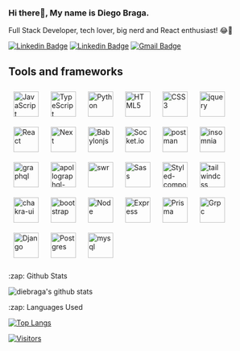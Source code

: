 ### Hi there👋, My name is Diego Braga.

Full Stack Developer, tech lover, big nerd and React enthusiast! 😂🤷‍

[![Linkedin Badge](https://img.shields.io/badge/-LinkedIn-blue?style=flat-square&logo=Linkedin&logoColor=white&link=https://www.linkedin.com/in/diebraga/)](https://www.linkedin.com/in/diebraga/)
[![Linkedin Badge](https://img.shields.io/badge/-Instagram-purple?style=flat-square&logo=Instagram&logoColor=white&link=https://www.linkedin.com/in/diebraga/)](https://www.instagram.com/diebraga/)
[![Gmail Badge](https://img.shields.io/badge/-Gmail-c14438?style=flat-square&logo=Gmail&logoColor=white&link=mailto:diebraga.developer@gmail.com)](mailto:diebraga.developer@gmail.com)


 ## Tools and frameworks  
<div>  
<img style="margin: 10px" src="https://profilinator.rishav.dev/skills-assets/javascript-original.svg" alt="JavaScript" height="50" />  
<img style="margin: 10px" src="https://profilinator.rishav.dev/skills-assets/typescript-original.svg" alt="TypeScript" height="50" />  
<img style="margin: 10px" src="https://github.com/python.png" alt="Python" height="50" />  
<img style="margin: 10px" src="https://profilinator.rishav.dev/skills-assets/html5-original-wordmark.svg" alt="HTML5" height="50" />  
<img style="margin: 10px" src="https://profilinator.rishav.dev/skills-assets/css3-original-wordmark.svg" alt="CSS3" height="50" />  
<img style="margin: 10px" src="https://github.com/jquery.png" alt="jquery" height="50" />  
<img style="margin: 10px" src="https://github.com/reactjs.png" alt="React" height="50" />  
<img style="margin: 10px" src="https://camo.githubusercontent.com/92ec9eb7eeab7db4f5919e3205918918c42e6772562afb4112a2909c1aaaa875/68747470733a2f2f6173736574732e76657263656c2e636f6d2f696d6167652f75706c6f61642f76313630373535343338352f7265706f7369746f726965732f6e6578742d6a732f6e6578742d6c6f676f2e706e67" alt="Next" height="50" /> 
<img style="margin: 10px" src="https://github.com/BabylonJS.png" alt="Babylonjs" height="50" />  
<img style="margin: 10px" src="https://github.com/socketio.png" alt="Socket.io" height="50" />  
<img style="margin: 10px" src="https://github.com/postmanlabs.png" alt="postman" height="50" />  
<img style="margin: 10px" src="https://cms-react-testing.cdn.prismic.io/cms-react-testing/fd794b96-f464-432b-b79a-bf99341b2143_insomnia-logo-bug.svg" alt="insomnia" height="50" />  
<img style="margin: 10px" src="https://github.com/graphql.png" alt="graphql" height="50" />  
<img style="margin: 10px" src="https://github.com/apollographql.png" alt="apollographql-client" height="50" />  
<img style="margin: 10px" src="https://storage.googleapis.com/zenn-user-upload/topics/3b79c3ba2c.jpeg" alt="swr" height="50" />  
<img style="margin: 10px" src="https://github.com/sass.png" alt="Sass" height="50" /> 
<img style="margin: 10px" src="https://github.com/styled-components.png" alt="Styled-components" height="50" /> 
<img style="margin: 10px" src="https://github.com/tailwindlabs.png" alt="tailwindcss" height="50" />  
<img style="margin: 10px" src="https://github.com/chakra-ui.png" alt="chakra-ui" height="50" />  
<img style="margin: 10px" src="https://github.com/twbs.png" alt="bootstrap" height="50" />  
<img style="margin: 10px" src="https://github.com/nodejs.png" alt="Node" height="50" />  
<img style="margin: 10px" src="https://github.com/expressjs.png" alt="Express" height="50" />  
<img style="margin: 10px" src="https://github.com/prisma.png" alt="Prisma" height="50" />  
<img style="margin: 10px" src="https://github.com/grpc.png" alt="Grpc" height="50" />  
<img style="margin: 10px" src="https://github.com/django.png" alt="Django" height="50" />  
<img style="margin: 10px" src="https://github.com/postgres.png" alt="Postgres" height="50" />  
<img style="margin: 10px" src="https://github.com/mysql.png" alt="mysql" height="50" />  
</div></td><td valign="top" width="33%">

  <br/>
  
  <summary>:zap: Github Stats</summary>
  
 ![diebraga's github stats](https://github-readme-stats.vercel.app/api?username=diebraga&show_icons=true&theme=dark)
 

  <summary>:zap: Languages Used</summary>
  
[![Top Langs](https://github-readme-stats.vercel.app/api/top-langs/?username=diebraga&layout=compact&theme=dark)](https://github.com/diebraga/github-readme-stats)
<br/>

[![Visitors](https://visitor-badge.glitch.me/badge?page_id=github/diebraga)](https://github.com/diebraga)
